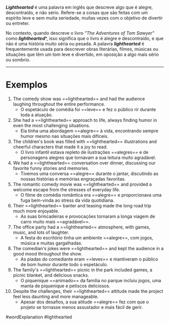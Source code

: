 ***Lighthearted*** é uma palavra em inglês que descreve algo que é alegre, descontraído, e não sério. Refere-se a coisas que são feitas com um espírito leve e sem muita seriedade, muitas vezes com o objetivo de divertir ou entreter.

No contexto, quando descreve o livro *"The Adventures of Tom Sawyer"* como ***lighthearted****, isso significa que o livro é alegre e descontraído, e que não é uma história muito séria ou pesada. A palavra ***lighthearted*** é frequentemente usada para descrever obras literárias, filmes, músicas ou situações que têm um tom leve e divertido, em oposição a algo mais sério ou sombrio.

---
# Exemplos 

1. The comedy show was ==lighthearted== and had the audience laughing throughout the entire performance.
	- O espetáculo de comédia foi ==leve== e fez o público rir durante toda a atuação.
2. She had a ==lighthearted== approach to life, always finding humor in even the most challenging situations.
	- Ela tinha uma abordagem ==alegre== à vida, encontrando sempre humor mesmo nas situações mais difíceis.
3. The children's book was filled with ==lighthearted== illustrations and cheerful characters that made it a joy to read.
	- O livro infantil estava repleto de ilustrações ==alegres== e de personagens alegres que tornavam a sua leitura muito agradável.
4. We had a ==lighthearted== conversation over dinner, discussing our favorite funny stories and memories.
	- Tivemos uma conversa ==alegre== durante o jantar, discutindo as nossas histórias e memórias engraçadas favoritas.
5. The romantic comedy movie was ==lighthearted== and provided a welcome escape from the stresses of everyday life.
	- O filme de comédia romântica era ==alegre== e proporcionava uma fuga bem-vinda ao stress da vida quotidiana.
6. Their ==lighthearted== banter and teasing made the long road trip much more enjoyable.
	- As suas brincadeiras e provocações tornaram a longa viagem de carro muito mais ==agradável==.
7. The office party had a ==lighthearted== atmosphere, with games, music, and lots of laughter.
	- A festa do escritório tinha um ambiente ==alegre==, com jogos, música e muitas gargalhadas.
8. The comedian's jokes were ==lighthearted== and kept the audience in a good mood throughout the show.
	- As piadas do comediante eram ==leves== e mantiveram o público de bom humor durante todo o espetáculo.
9. The family's ==lighthearted== picnic in the park included games, a picnic blanket, and delicious snacks.
	- O piquenique ==animado== da família no parque incluiu jogos, uma manta de piquenique e petiscos deliciosos.
10. Despite the challenges, their ==lighthearted== attitude made the project feel less daunting and more manageable.
	- Apesar dos desafios, a sua atitude ==alegre== fez com que o projeto se tornasse menos assustador e mais fácil de gerir.

#wordExplanation
#lighthearted